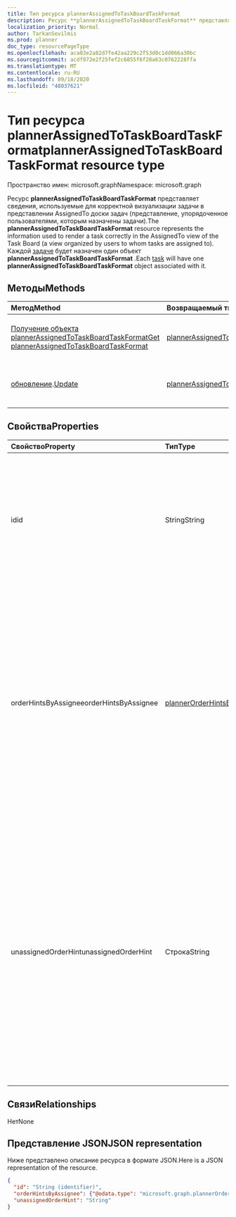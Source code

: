 ```yaml
---
title: Тип ресурса plannerAssignedToTaskBoardTaskFormat
description: Ресурс **plannerAssignedToTaskBoardTaskFormat** представляет сведения, используемые для корректной визуализации задачи в представлении AssignedTo доски задач (представление, упорядоченное пользователями, которым назначены задачи). Каждой задаче будет назначен один объект **plannerAssignedToTaskBoardTaskFormat** .
localization_priority: Normal
author: TarkanSevilmis
ms.prod: planner
doc_type: resourcePageType
ms.openlocfilehash: aca03e2a82d7fe42aa229c2f53d0c1dd066a30bc
ms.sourcegitcommit: acdf972e2f25fef2c6855f6f28a63c0762228ffa
ms.translationtype: MT
ms.contentlocale: ru-RU
ms.lasthandoff: 09/18/2020
ms.locfileid: "48037621"
---
```

# <a name="plannerassignedtotaskboardtaskformat-resource-type"></a><span data-ttu-id="41642-104">Тип ресурса plannerAssignedToTaskBoardTaskFormat</span><span class="sxs-lookup"><span data-stu-id="41642-104">plannerAssignedToTaskBoardTaskFormat resource type</span></span>

<span data-ttu-id="41642-105">Пространство имен: microsoft.graph</span><span class="sxs-lookup"><span data-stu-id="41642-105">Namespace: microsoft.graph</span></span>

<span data-ttu-id="41642-106">Ресурс **plannerAssignedToTaskBoardTaskFormat** представляет сведения, используемые для корректной визуализации задачи в представлении AssignedTo доски задач (представление, упорядоченное пользователями, которым назначены задачи).</span><span class="sxs-lookup"><span data-stu-id="41642-106">The **plannerAssignedToTaskBoardTaskFormat** resource represents the information used to render a task correctly in the AssignedTo view of the Task Board (a view organized by users to whom tasks are assigned to).</span></span> <span data-ttu-id="41642-107">Каждой [задаче](plannertask.md) будет назначен один объект **plannerAssignedToTaskBoardTaskFormat** .</span><span class="sxs-lookup"><span data-stu-id="41642-107">Each [task](plannertask.md) will have one **plannerAssignedToTaskBoardTaskFormat** object associated with it.</span></span>


## <a name="methods"></a><span data-ttu-id="41642-108">Методы</span><span class="sxs-lookup"><span data-stu-id="41642-108">Methods</span></span>

| <span data-ttu-id="41642-109">Метод</span><span class="sxs-lookup"><span data-stu-id="41642-109">Method</span></span>           | <span data-ttu-id="41642-110">Возвращаемый тип</span><span class="sxs-lookup"><span data-stu-id="41642-110">Return Type</span></span>    |<span data-ttu-id="41642-111">Описание</span><span class="sxs-lookup"><span data-stu-id="41642-111">Description</span></span>|
|:---------------|:--------|:----------|
|[<span data-ttu-id="41642-112">Получение объекта plannerAssignedToTaskBoardTaskFormat</span><span class="sxs-lookup"><span data-stu-id="41642-112">Get plannerAssignedToTaskBoardTaskFormat</span></span>](../api/plannerassignedtotaskboardtaskformat-get.md) | <span data-ttu-id="41642-113">[plannerAssignedToTaskBoardTaskFormat](plannerassignedtotaskboardtaskformat.md);</span><span class="sxs-lookup"><span data-stu-id="41642-113">[plannerAssignedToTaskBoardTaskFormat](plannerassignedtotaskboardtaskformat.md)</span></span> |<span data-ttu-id="41642-114">Чтение свойств и связей объекта **plannerAssignedToTaskBoardTaskFormat** .</span><span class="sxs-lookup"><span data-stu-id="41642-114">Read properties and relationships of **plannerAssignedToTaskBoardTaskFormat** object.</span></span>|
|<span data-ttu-id="41642-115">[обновление](../api/plannerassignedtotaskboardtaskformat-update.md).</span><span class="sxs-lookup"><span data-stu-id="41642-115">[Update](../api/plannerassignedtotaskboardtaskformat-update.md)</span></span> | <span data-ttu-id="41642-116">[plannerAssignedToTaskBoardTaskFormat](plannerassignedtotaskboardtaskformat.md);</span><span class="sxs-lookup"><span data-stu-id="41642-116">[plannerAssignedToTaskBoardTaskFormat](plannerassignedtotaskboardtaskformat.md)</span></span>  |<span data-ttu-id="41642-117">Обновление объекта **plannerAssignedToTaskBoardTaskFormat** .</span><span class="sxs-lookup"><span data-stu-id="41642-117">Update **plannerAssignedToTaskBoardTaskFormat** object.</span></span> |

## <a name="properties"></a><span data-ttu-id="41642-118">Свойства</span><span class="sxs-lookup"><span data-stu-id="41642-118">Properties</span></span>
| <span data-ttu-id="41642-119">Свойство</span><span class="sxs-lookup"><span data-stu-id="41642-119">Property</span></span>     | <span data-ttu-id="41642-120">Тип</span><span class="sxs-lookup"><span data-stu-id="41642-120">Type</span></span>   |<span data-ttu-id="41642-121">Описание</span><span class="sxs-lookup"><span data-stu-id="41642-121">Description</span></span>|
|:---------------|:--------|:----------|
|<span data-ttu-id="41642-122">id</span><span class="sxs-lookup"><span data-stu-id="41642-122">id</span></span>|<span data-ttu-id="41642-123">String</span><span class="sxs-lookup"><span data-stu-id="41642-123">String</span></span>| <span data-ttu-id="41642-124">Только для чтения.</span><span class="sxs-lookup"><span data-stu-id="41642-124">Read-only.</span></span> <span data-ttu-id="41642-125">Идентификатор ресурса.</span><span class="sxs-lookup"><span data-stu-id="41642-125">ID of the resource.</span></span> <span data-ttu-id="41642-126">Содержит 28 знаков, учитывается регистр.</span><span class="sxs-lookup"><span data-stu-id="41642-126">It is 28 characters long and case-sensitive.</span></span> <span data-ttu-id="41642-127">[Проверка формата](planner-identifiers-disclaimer.md) проводится для службы.</span><span class="sxs-lookup"><span data-stu-id="41642-127">[Format validation](planner-identifiers-disclaimer.md) is done on the service.</span></span>|
|<span data-ttu-id="41642-128">orderHintsByAssignee</span><span class="sxs-lookup"><span data-stu-id="41642-128">orderHintsByAssignee</span></span>|[<span data-ttu-id="41642-129">plannerOrderHintsByAssignee</span><span class="sxs-lookup"><span data-stu-id="41642-129">plannerOrderHintsByAssignee</span></span>](plannerorderhintsbyassignee.md)|<span data-ttu-id="41642-p104">Словарь указаний, используемых для упорядочения задач в представлении AssignedTo доски задач. Ключ каждой записи — один из пользователей, которому назначена задача, а значение — указание порядка. Формат каждого значения описан [здесь](planner-order-hint-format.md).</span><span class="sxs-lookup"><span data-stu-id="41642-p104">Dictionary of hints used to order tasks on the AssignedTo view of the Task Board. The key of each entry is one of the users the task is assigned to and the value is the order hint. The format of each value is defined as outlined [here](planner-order-hint-format.md).</span></span>|
|<span data-ttu-id="41642-133">unassignedOrderHint</span><span class="sxs-lookup"><span data-stu-id="41642-133">unassignedOrderHint</span></span>|<span data-ttu-id="41642-134">Строка</span><span class="sxs-lookup"><span data-stu-id="41642-134">String</span></span>|<span data-ttu-id="41642-p105">Указание, используемое для расположения задачи в окне "Кому назначено" доски задач, когда задача никому не назначена, или если в словаре orderHintsByAssignee нет указания order для пользователя, которому назначена задача. Формат определяется, как описано [здесь](planner-order-hint-format.md).</span><span class="sxs-lookup"><span data-stu-id="41642-p105">Hint value used to order the task on the AssignedTo view of the Task Board when the task is not assigned to anyone, or if the orderHintsByAssignee dictionary does not provide an order hint for the user the task is assigned to. The format is defined as outlined [here](planner-order-hint-format.md).</span></span>|

## <a name="relationships"></a><span data-ttu-id="41642-137">Связи</span><span class="sxs-lookup"><span data-stu-id="41642-137">Relationships</span></span>
<span data-ttu-id="41642-138">Нет</span><span class="sxs-lookup"><span data-stu-id="41642-138">None</span></span>


## <a name="json-representation"></a><span data-ttu-id="41642-139">Представление JSON</span><span class="sxs-lookup"><span data-stu-id="41642-139">JSON representation</span></span>
<span data-ttu-id="41642-140">Ниже представлено описание ресурса в формате JSON.</span><span class="sxs-lookup"><span data-stu-id="41642-140">Here is a JSON representation of the resource.</span></span>

<!--{
  "blockType": "resource",
  "optionalProperties": [],
  "baseType": "microsoft.graph.entity",
  "@odata.type": "microsoft.graph.plannerAssignedToTaskBoardTaskFormat"
}-->

```json
{
  "id": "String (identifier)",
  "orderHintsByAssignee": {"@odata.type": "microsoft.graph.plannerOrderHintsByAssignee"},
  "unassignedOrderHint": "String"
}

```

<!-- uuid: 8fcb5dbc-d5aa-4681-8e31-b001d5168d79
2015-10-25 14:57:30 UTC -->
<!-- {
  "type": "#page.annotation",
  "description": "plannerAssignedToTaskBoardTaskFormat resource",
  "keywords": "",
  "section": "documentation",
  "tocPath": ""
}-->

